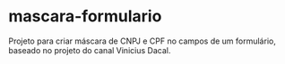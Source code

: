 # mascara-formulario
Projeto para criar máscara de CNPJ e CPF no campos de um formulário, baseado no projeto do canal Vinicius Dacal.
